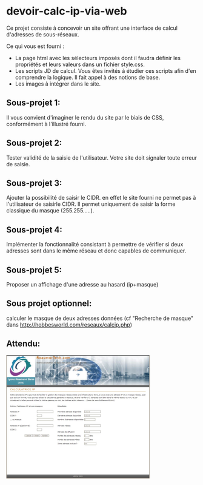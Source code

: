 # devoir-calc-ip-via-web

Ce projet consiste à concevoir un site offrant une interface de calcul d'adresses de sous-réseaux.

Ce qui vous est fourni :
* La page html avec les sélecteurs imposés dont il faudra définir les propriétés et leurs valeurs
dans un fichier style.css.
* Les scripts JD de calcul. Vous êtes invités à étudier ces scripts afin d'en comprendre la logique. Il fait appel à des notions de base.
* Les images à intégrer dans le site.

Sous-projet 1:
-------------
Il vous convient d'imaginer le rendu du site par le biais de CSS, conformément à l'illustré fourni.

Sous-projet 2:
-------------
  Tester validité de la saisie de l'utilisateur. Votre site doit signaler toute erreur de saisie.

Sous-projet 3:
-------------
  Ajouter la possibilité de saisir le CIDR. en effet le site fourni ne permet pas à l'utilisateur de saisirle CIDR. Il permet uniquement de saisir la forme classique du masque (255.255.....).

Sous-projet 4:
-------------
Implémenter la fonctionnalité consistant à permettre de vérifier si deux adresses sont dans le 
même réseau et donc capables de communiquer.

Sous-projet 5:
-------------
  Proposer un affichage d'une adresse au hasard (ip+masque)

Sous projet optionnel:
--------------------
   calculer le masque de deux adresses données (cf "Recherche de masque" dans http://hobbesworld.com/reseaux/calcip.php)
   
Attendu:
--------------------
<img src="attendu.jpg" width=75% height=75%>




